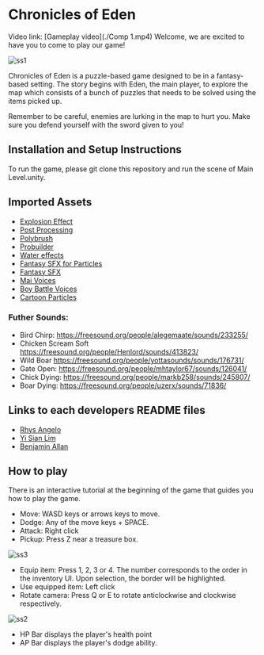 # Chronicles of Eden
Video link: [Gameplay video](./Comp 1.mp4)
Welcome, we are excited to have you to come to play our game! 

![ss1](Images/ss1.JPG)

Chronicles of Eden is a puzzle-based game designed to be in a fantasy-based setting. The story begins with Eden, the main player, to explore the map which consists of a bunch of puzzles that needs to be solved using the items picked up. 

Remember to be careful, enemies are lurking in the map to hurt you. Make sure you defend yourself with the sword given to you!

## Installation and Setup Instructions
To run the game, please git clone this repository and run the scene of Main Level.unity. 

## Imported Assets
* [Explosion Effect](https://assetstore.unity.com/packages/essentials/asset-packs/unity-particle-pack-73777)
* [Post Processing](https://assetstore.unity.com/packages/essentials/post-processing-stack-83912)
* [Polybrush](https://unity3d.com/unity/features/worldbuilding/polybrush)
* [Probuilder](https://unity3d.com/unity/features/worldbuilding/probuilder)
* [Water effects](https://assetstore.unity.com/packages/vfx/shaders/water-effect-fits-for-lowpoly-style-87810)
* [Fantasy SFX for Particles](https://assetstore.unity.com/packages/audio/sound-fx/foley/fantasy-sfx-for-particle-distort-texture-effect-library-42146)
* [Fantasy SFX](https://assetstore.unity.com/packages/audio/sound-fx/fantasy-sfx-32833)
* [Mai Voices](https://assetstore.unity.com/packages/audio/sound-fx/voices/mai-free-voices-52907)
* [Boy Battle Voices](https://assetstore.unity.com/packages/audio/sound-fx/voices/boy-battle-voices-volume-01-mai-36051)
* [Cartoon Particles](https://assetstore.unity.com/packages/vfx/particles/simple-fx-cartoon-particles-67834)

### Futher Sounds:
* Bird Chirp: https://freesound.org/people/alegemaate/sounds/233255/
* Chicken Scream Soft https://freesound.org/people/Henlord/sounds/413823/
* Wild Boar https://freesound.org/people/yottasounds/sounds/176731/
* Gate Open: https://freesound.org/people/mhtaylor67/sounds/126041/
* Chick Dying: https://freesound.org/people/markb258/sounds/245807/
* Boar Dying: https://freesound.org/people/uzerx/sounds/71836/


## Links to each developers README files
* [Rhys Angelo](angelorhys.md)
* [Yi Sian Lim](limyisi.md)
* [Benjamin Allan](allanbenj1.md)

## How to play
There is an interactive tutorial at the beginning of the game that guides you how to play the game. 
* Move: WASD keys or arrows keys to move.
* Dodge: Any of the move keys + SPACE.
* Attack: Right click 
* Pickup: Press Z near a treasure box.

![ss3](Images/ss3.JPG)
* Equip item: Press 1, 2, 3 or 4. The number corresponds to the order in the inventory UI. Upon selection, the border will be highlighted. 
* Use equipped item: Left click
* Rotate camera: Press Q or E to rotate anticlockwise and clockwise respectively.

![ss2](Images/ss2.JPG)

* HP Bar displays the player's health point
* AP Bar displays the player's dodge ability. 


